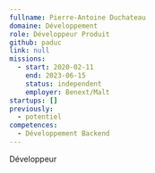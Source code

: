 ```yaml
---
fullname: Pierre-Antoine Duchateau
domaine: Développement
role: Développeur Produit
github: paduc
link: null
missions:
  - start: 2020-02-11
    end: 2023-06-15
    status: independent
    employer: Benext/Malt
startups: []
previously:
  - potentiel
competences:
  - Développement Backend
---
```

Développeur